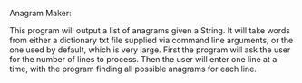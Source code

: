 Anagram Maker:

This program will output a list of anagrams given a String.
It will take words from either a dictionary txt file supplied via command line arguments, or the one used by default, which is very large.
First the program will ask the user for the number of lines to process. Then the user will enter one line at a time, with the program finding all possible anagrams for each line.